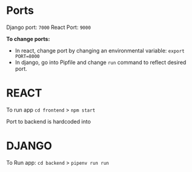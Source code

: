 # Ports
Django port: `7000`
React Port: `9000`

**To change ports:**
- In react, change port by changing an environmental variable: `export PORT=8000`
- In django, go into Pipfile and change `run` command to reflect desired port.

# REACT
To run app
`cd frontend` >
`npm start`

Port to backend is hardcoded into 

# DJANGO
To Run app:
`cd backend` >
`pipenv run run`